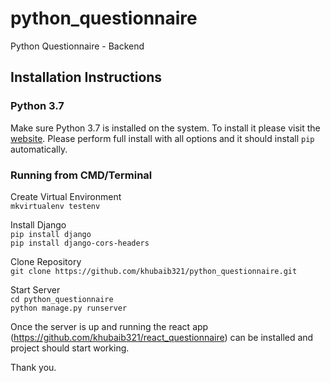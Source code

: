 # python_questionnaire
Python Questionnaire - Backend

## Installation Instructions

### Python 3.7

Make sure Python 3.7 is installed on the system. To install it please visit the [website](https://www.python.org/downloads/). Please perform full install with all options and it should install `pip` automatically.

### Running from CMD/Terminal

Create Virtual Environment <br>
`mkvirtualenv testenv` <br>

Install Django <br>
`pip install django` <br>
`pip install django-cors-headers` <br>

Clone Repository <br>
`git clone https://github.com/khubaib321/python_questionnaire.git` <br>

Start Server <br>
`cd python_questionnaire` <br>
`python manage.py runserver` <br>

Once the server is up and running the react app (https://github.com/khubaib321/react_questionnaire) can be installed and project should start working.

Thank you.
